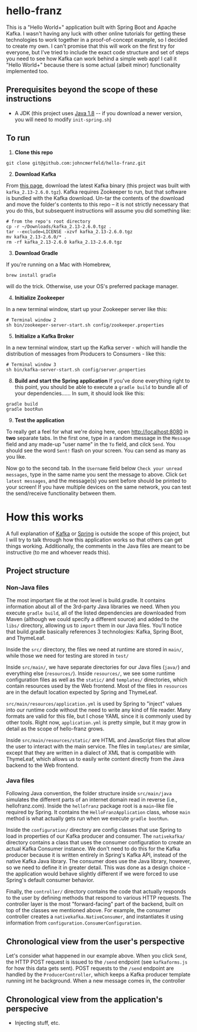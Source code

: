 # hello-franz
This is a "Hello World+" application built with Spring Boot and Apache Kafka. I wasn't having any luck with other online tutorials for getting these technologies to work together in a proof-of-concept example, so I decided to create my own. I can't promise that this will work on the first try for everyone, but I've tried to include the exact code structure and set of steps you need to see how Kafka can work behind a simple web app! I call it "Hello World+" because there is some actual (albeit minor) functionality implemented too.

## Prerequisites beyond the scope of these instructions
  - A JDK (this project uses [Java 1.8](https://www.oracle.com/java/technologies/javase/javase-jdk8-downloads.html) -- if you download a newer version, you will need to modify `init-spring.sh`)

## To run
  1. **Clone this repo**
```shell
git clone git@github.com:johncmerfeld/hello-franz.git
```

  2. **Download Kafka**

From [this page](https://kafka.apache.org/downloads), download the latest Kafka binary (this project was built with `kafka_2.13-2.6.0.tgz`). Kafka requires Zookeeper to run, but that software is bundled with the Kafka download. Un-tar the contents of the download and move the folder's contents to this repo – it is not strictly necessary that you do this, but subsequent instructions will assume you did something like:
```shell
# from the repo's root directory
cp -r ~/Downloads/kafka_2.13-2.6.0.tgz .
tar --exclude=LICENSE -xzvf kafka_2.13-2.6.0.tgz
mv kafka_2.13-2.6.0/* .
rm -rf kafka_2.13-2.6.0 kafka_2.13-2.6.0.tgz
```

  3. **Download Gradle**

If you're running on a Mac with Homebrew, 
```shell
brew install gradle
```
will do the trick. Otherwise, use your OS's preferred package manager.

  4. **Initialize Zookeeper**

In a new terminal window, start up your Zookeeper server like this:
```shell
# Terminal window 2
sh bin/zookeeper-server-start.sh config/zookeeper.properties
```

  5. **Initialize a Kafka Broker**

In a new terminal window, start up the Kafka server - which will handle the distribution of messages from Producers to Consumers - like this: 
```shell
# Terminal window 3
sh bin/kafka-server-start.sh config/server.properties
```

  8. **Build and start the Spring application**
If you've done everything right to this point, you should be able to execute a `gradle build` to bundle all of your dependencies...... In sum, it should look like this:
```shell
gradle build
gradle bootRun
```

  9. **Test the application**

  To really get a feel for what we're doing here, open [http://localhost:8080](http://localhost:8080/) in **two** separate tabs. In the first one, type in a random message in the `Message` field and any made-up "user name" in the `To` field, and cilck `Send`. You should see the word `Sent!` flash on your screen. You can send as many as you like.

  Now go to the second tab. In the `Username` field below `Check your unread messages`, type in the same name you sent the message to above. Click `Get latest messages`, and the message(s) you sent before should be printed to your screen! If you have multiple devices on the same network, you can test the send/receive functionality between them.

# How this works

A full explanation of [Kafka](https://kafka.apache.org/intro) or [Spring](https://docs.spring.io/spring-framework/docs/current/reference/html/overview.html) is outside the scope of this project, but I will try to talk through how this application works so that others can get things working. Additionally, the comments in the Java files are meant to be instructive (to me and whoever reads this).

## Project structure

### Non-Java files

The most important file at the root level is build.gradle. It contains information about all of the 3rd-party Java libraries we need. When you execute `gradle build`, all of the listed dependencies are downloaded from Maven (although we could specify a different source) and added to the `libs/` directory, allowing us to `import` them in our Java files. You'll notice that build.gradle basically references 3 technologies: Kafka, Spring Boot, and ThymeLeaf.

Inside the `src/` directory, the files we need at runtime are stored in `main/`, while those we need for testing are stored in `test/`

Inside `src/main/`, we have separate directories for our Java files (`java/`) and everything else (`resources/`). Inside `resources/`, we see some runtime configuration files as well as the `static/` and `templates/` directories, which contain resources used by the Web frontend. Most of the files in `resources` are in the default location expected by Spring and ThymeLeaf. 

`src/main/resources/application.yml` is used by Spring to "inject" values into our runtime code without the need to write any kind of file reader. Many formats are valid for this file, but I chose YAML since it is commonly used by other tools. Right now, `application.yml` is pretty simple, but it may grow in detail as the scope of hello-franz grows.

Inside `src/main/resources/static/` are HTML and JavaScript files that allow the user to interact with the main service. The files in `templates/` are similar, except that they are written in a dialect of XML that is compatible with ThymeLeaf, which allows us to easily write content directly from the Java backend to the Web frontend. 

### Java files

Following Java convention, the folder structure inside `src/main/java` simulates the different parts of an internet domain read in reverse (i.e., hellofranz.com). Inside the `hellofranz` package root is a `main`-like file required by Spring. It contains the `HelloFranzApplication` class, whose `main` method is what actually gets run when we execute `gradle bootRun`.

Inside the `configuration/` directory are config classes that use Spring to load in properties of our Kafka producer and consumer. The `nativekafka/` directory contains a class that uses the consumer configuration to create an actual Kafka Consumer instance. We don't need to do this for the Kafka producer because it is written entirely in Spring's Kafka API, instead of the native Kafka Java library. The consumer does use the Java library, however, so we need to define it in greater detail. This was done as a design choice - the application would behave slightly different if we were forced to use Spring's default consumer behavior.

Finally, the `controller/` directory contains the code that actually responds to the user by defining methods that respond to various HTTP requests. The controller layer is the most "forward-facing" part of the backend, built on top of the classes we mentioned above. For example, the consumer controller creates a `nativekafka.NativeConsumer`, and instantiates it using information from `configuration.ConsumerConfiguration`.

## Chronological view from the user's perspective

Let's consider what happened in our example above. When you click `Send`, the HTTP POST request is issued to the `/send` endpoint (see `kafkaforms.js` for how this data gets sent). POST requests to the `/send` endpoint are handled by the `ProducerController`, which keeps a Kafka producer template running int he background. When a new message comes in, the controller 

## Chronological view from the application's perspecive
  - Injecting stuff, etc.